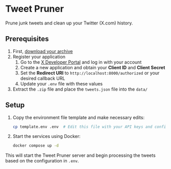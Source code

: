 # Tweet Pruner

Prune junk tweets and clean up your Twitter (X.com) history.

## Prerequisites

1. First, [download your archive](https://help.x.com/en/managing-your-account/how-to-download-your-x-archive)
1. Register your application
    1. Go to the [X Developer Portal](https://developer.x.com/) and log in with your account
    1. Create a new application and obtain your **Client ID** and **Client Secret**
    1. Set the **Redirect URI** to `http://localhost:8000/authorized` or your desired callback URL
    1. Update your `.env` file with these values
1. Extract the `.zip` file and place the `tweets.json` file into the `data/`

## Setup

1. Copy the environment file template and make necessary edits:

    ```sh
    cp template.env .env  # Edit this file with your API keys and configuration
    ```

1. Start the services using Docker:

    ```sh
    docker compose up -d
    ```

This will start the Tweet Pruner server and begin processing the tweets based on the configuration in `.env`.
